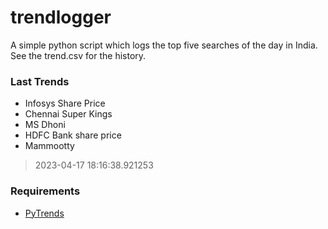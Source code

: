 # trendlogger
A simple python script which logs the top five searches of the day in India.<br>See the trend.csv for the history.<br>

<!-- Last Trends -->
### Last Trends
* Infosys Share Price
* Chennai Super Kings
* MS Dhoni
* HDFC Bank share price
* Mammootty
> 2023-04-17 18:16:38.921253

<!-- Requirements -->
### Requirements
* [PyTrends](https://github.com/dreyco676/pytrends)
